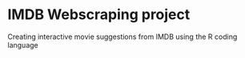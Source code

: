 # IMDB Webscraping project

Creating interactive movie suggestions from IMDB using the R coding language
